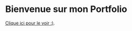 # Bienvenue sur mon Portfolio

[Clique ici pour le voir :)](https://alinemasson.github.io/AlineMASSON/ "alinemasson.github.io/AlineMASSON/").

